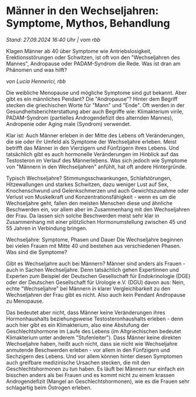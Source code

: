 # Männer in den Wechseljahren: Symptome, Mythos, Behandlung

*Stand: 27.09.2024 16:40 Uhr | vom rbb*

Klagen Männer ab 40 über Symptome wie Antriebslosigkeit, Erektionsstörungen oder Schwitzen, ist oft von den "Wechseljahren des Mannes", Andropause oder PADAM-Syndrom die Rede. Was ist dran am Phänomen und was hilft?

*von Lucia Hennerici, rbb*

Die weibliche Menopause und mögliche Symptome sind gut bekannt. Aber gibt es ein männliches Pendant? Die "Andropause"? Hinter dem Begriff stecken die griechischen Worte für "Mann" und "Ende". Oft werden in der Gesundheitsberichterstattung aber auch Begriffe wie: Klimakterium virile, PADAM-Syndrom (partielles Androgendefizit des alternden Mannes), Andropenie oder Aging male (Syndrom) verwendet.

Klar ist: Auch Männer erleben in der Mitte des Lebens oft Veränderungen, die sie oder ihr Umfeld als Symptome der Wechseljahre erleben. Meist betrifft das Männer in den Vierzigern und Fünfzigern ihres Lebens. Und tatsächlich gibt es auch hormonelle Veränderungen im Hinblick auf das Testosteron im Verlauf des Männerlebens. Was sich jedoch wie Symptome von "Männern in den Wechseljahren" anfühlt, hat oft andere Hintergründe.

Typisch Wechseljahre?
Stimmungsschwankungen, Schlafstörungen, Hitzewallungen und starkes Schwitzen, dazu weniger Lust auf Sex, Knochenschwund und Gelenkschmerzen und auch Gewichtszunahme oder Verlust von Muskelkraft und Konzentrationsfähigkeit - wenn es um die Wechseljahre geht, fallen den meisten Menschen diese und ähnliche Beschwerden ein, vor allem aber im Zusammenhang mit den Wechseljahren der Frau. Da lassen sich solche Beschwerden meist sehr klar in Zusammenhang mit einer plötzlichen Hormonumstellung zwischen 45 und 55 Jahren in Verbindung bringen.

Wechseljahre: Symptome, Phasen und Dauer
Die Wechseljahre beginnen bei vielen Frauen mit Mitte 40 und bestehen aus verschiedenen Phasen. Was sind die Symptome?

Gibt es Wechseljahre auch bei Männern?
Männer sind anders als Frauen - auch in Sachen Wechseljahre. Denn tatsächlich gehen Expertinnen und Experten zum Beispiel der Deutschen Gesellschaft für Endokrinologie (DGE) oder der Deutschen Gesellschaft für Urologie e.V. (DGU) davon aus: Nein, echte "Wechseljahre" bei Männern in klarer Vergleichbarkeit zu den Wechseljahren der Frau gibt es nicht. Also auch kein Pendant Andropause zu Menopause.

Das bedeutet aber nicht, dass Männer keine Veränderungen ihres Hormonhaushalts beziehungsweise Testosteronhaushalts erleben - denn auch hier gibt es ein Klimakterium, also eine Abstufung der Geschlechtshormone im Laufe des Lebens (im Altgriechischen bedeutet Klimakterium unter anderem "Stufenleiter").
Dass Männer keine direkten Wechseljahre haben, heißt auch nicht, dass sie nicht wie Wechseljahre anmutende Beschwerden erleben - vor allem in den Fünfzigern und Sechzigern des Lebens. Und vor allem können hinter diesen Symptomen auch greifbare medizinische Ursachen stecken, die mit den Geschlechtshormonen zu tun haben.
Es läuft bei Männern nur einfach ein bisschen anders als bei Frauen und es kommt nicht zu einem krassen Androgendefizit (Mangel an Geschlechtshormonen), wie es die Frauen sehr schlagartig beim Östrogen erleben.
